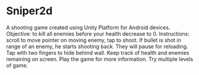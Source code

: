 # Sniper2d
A shooting game created using Unity Platform for Android devices.
Objective: to kill all enemies before your health decrease to 0. 
Instructions: scroll to move pointer on moving enemy, tap to shoot.
If bullet is shot in range of an enemy, he starts shooting back. They will pause for reloading.
Tap with two fingers to hide behind wall.
Keep track of health and enemies remaining on screen.
Play the game for more information.
Try multiple levels of game.

